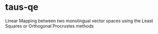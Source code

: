 # taus-qe
Linear Mapping between two monolingual vector spaces using the Least Squares or Orthogonal Procrustes methods
